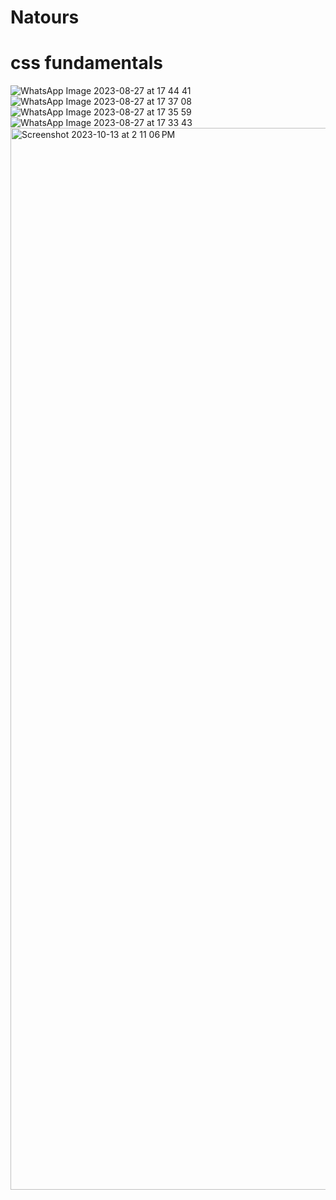 # Natours
# css fundamentals

![WhatsApp Image 2023-08-27 at 17 44 41](https://github.com/CypherAk007/Natours/assets/71595919/d77df836-bca9-4ee6-bf5a-807e5056609a)
![WhatsApp Image 2023-08-27 at 17 37 08](https://github.com/CypherAk007/Natours/assets/71595919/b3d95bf2-7967-4256-adc1-250416bdfd1e)
![WhatsApp Image 2023-08-27 at 17 35 59](https://github.com/CypherAk007/Natours/assets/71595919/cb331b0d-5c40-4e25-8405-746d863dafe6)
![WhatsApp Image 2023-08-27 at 17 33 43](https://github.com/CypherAk007/Natours/assets/71595919/1e99e6f6-5952-45f1-82b0-704735f2d4fb)
<img width="1699" alt="Screenshot 2023-10-13 at 2 11 06 PM" src="https://github.com/CypherAk007/Natours/assets/71595919/3a6a1295-2b36-4ef1-9c21-66187948754b">
